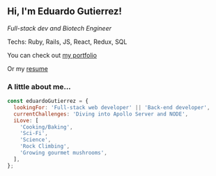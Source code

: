 
<h2> Hi, I'm Eduardo Gutierrez!</h2>

<p><em>Full-stack dev and Biotech Engineer</em></p>
<p> Techs: Ruby, Rails, JS, React, Redux, SQL </p>
<p>You can check out <a href="https://www.eduardo-gutierrez.dev/" target="_blank" rel="noreferrer">my portfolio</a></p>
<p>Or my <a href="https://eduardo-portfolio.s3.us-east-2.amazonaws.com/Eduardo_Gutierrez_Resume.pdf">resume </a></p>



### A little about me...  

```javascript
const eduardoGutierrez = {
  lookingFor: 'Full-stack web developer' || 'Back-end developer',
  currentChallenges: 'Diving into Apollo Server and NODE',
  iLove: [
    'Cooking/Baking',
    'Sci-Fi',
    'Science',
    'Rock Climbing',
    'Growing gourmet mushrooms',
  ],
};
```
